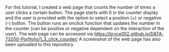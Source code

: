 For this tutorial, I created a web page that counts the number of times a user clicks a certain button. 
The page starts with 0 in the counter display and the user is provided with the option to select a position (+) or negative (-) button. 
The button runs an onclick function that updates the number in the counter (can be positive or negative dependent on the interaction of the user).
The web page can be accessed via https://bryce052.github.io/DATA-73200-Portfolio/1_3_click_counter/
A screenshot of the web page has also been uploaded to this repository. 
